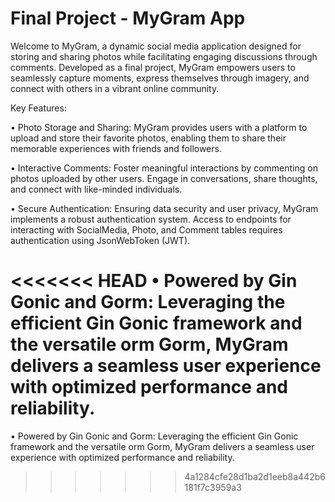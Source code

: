 # Final Project - MyGram App

Welcome to MyGram, a dynamic social media application designed for storing and sharing photos while facilitating engaging discussions through comments. Developed as a final project, MyGram empowers users to seamlessly capture moments, express themselves through imagery, and connect with others in a vibrant online community.

Key Features:

• Photo Storage and Sharing: MyGram provides users with a platform to upload and store their favorite photos, enabling them to share their memorable experiences with friends and followers.

• Interactive Comments: Foster meaningful interactions by commenting on photos uploaded by other users. Engage in conversations, share thoughts, and connect with like-minded individuals.

• Secure Authentication: Ensuring data security and user privacy, MyGram implements a robust authentication system. Access to endpoints for interacting with SocialMedia, Photo, and Comment tables requires authentication using JsonWebToken (JWT).

<<<<<<< HEAD
• Powered by Gin Gonic and Gorm: Leveraging the efficient Gin Gonic framework and the versatile orm Gorm, MyGram delivers a seamless user experience with optimized performance and reliability.
=======
• Powered by Gin Gonic and Gorm: Leveraging the efficient Gin Gonic framework and the versatile orm Gorm, MyGram delivers a seamless user experience with optimized performance and reliability.
>>>>>>> 4a1284cfe28d1ba2d1eeb8a442b6181f7c3959a3
